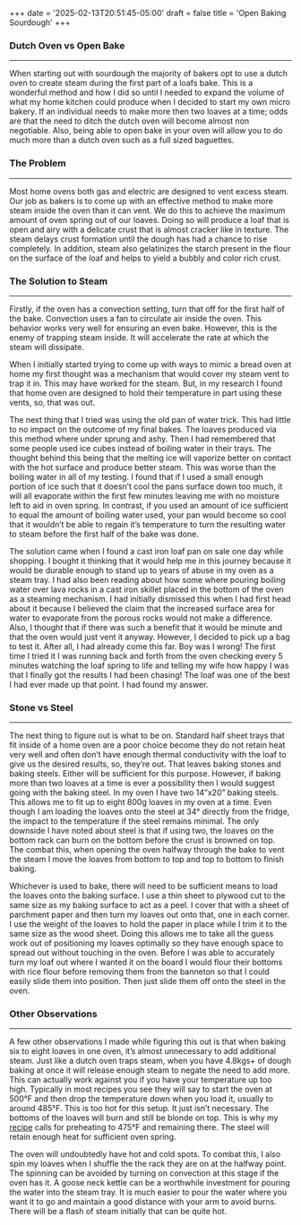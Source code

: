 +++
date = '2025-02-13T20:51:45-05:00'
draft = false
title = 'Open Baking Sourdough'
+++

### Dutch Oven vs Open Bake
---
When starting out with sourdough the majority of bakers opt to use a dutch oven to create steam during the first part of a loafs bake. This is a wonderful method and how I did so until I needed to expand the volume of what my home kitchen could produce when I decided to start my own micro bakery. If an individual needs to make more then two loaves at a time; odds are that the need to ditch the dutch oven will become almost non negotiable. Also, being able to open bake in your oven will allow you to do much more than a dutch oven such as a full sized baguettes.

### The Problem
---
Most home ovens both gas and electric are designed to vent excess steam. Our job as bakers is to come up with an effective method to make more steam inside the oven than it can vent. We do this to achieve the maximum amount of oven spring out of our loaves. Doing so will produce a loaf that is open and airy with a delicate crust that is almost cracker like in texture. The steam delays crust formation until the dough has had a chance to rise completely. In addition, steam also gelatinizes the starch present in the flour on the surface of the loaf and helps to yield a bubbly and color rich crust.

### The Solution to Steam
---
Firstly, if the oven has a convection setting, turn that off for the first half of the bake. Convection uses a fan to circulate air inside the oven. This behavior works very well for ensuring an even bake. However, this is the enemy of trapping steam inside. It will accelerate the rate at which the steam will dissipate.

When I initially started trying to come up with ways to mimic a bread oven at home my first thought was a mechanism that would cover my steam vent to trap it in. This may have worked for the steam. But, in my research I found that home oven are designed to hold their temperature in part using these vents, so, that was out.

The next thing that I tried was using the old pan of water trick. This had little to no impact on the outcome of my final bakes. The loaves produced via this method where under sprung and ashy. Then I had remembered that some people used ice cubes instead of boiling water in their trays. The thought behind this being that the melting ice will vaporize better on contact with the hot surface and produce better steam. This was worse than the boiling water in all of my testing. I found that if I used a small enough portion of ice such that it doesn’t cool the pans surface down too much, it will all evaporate within the first few minutes leaving me with no moisture left to aid in oven spring. In contrast, if you used an amount of ice sufficient to equal the amount of boiling water used, your pan would become so cool that it wouldn’t be able to regain it’s temperature to turn the resulting water to steam before the first half of the bake was done.

The solution came when I found a cast iron loaf pan on sale one day while shopping. I bought it thinking that it would help me in this journey because it would be durable enough to stand up to years of abuse in my oven as a steam tray. I had also been reading about how some where pouring boiling water over lava rocks in a cast iron skillet placed in the bottom of the oven as a steaming mechanism. I had initially dismissed this when I had first head about it because I believed the claim that the increased surface area for water to evaporate from the porous rocks would not make a difference. Also, I thought that if there was such a benefit that it would be minute and that the oven would just vent it anyway. However, I decided to pick up a bag to test it. After all, I had already come this far. Boy was I wrong! The first time I tried it I was running back and forth from the oven checking every 5 minutes watching the loaf spring to life and telling my wife how happy I was that I finally got the results I had been chasing! The loaf was one of the best I had ever made up that point. I had found my answer.

### Stone vs Steel
---
The next thing to figure out is what to be on. Standard half sheet trays that fit inside of a home oven are a poor choice become they do not retain heat very well and often don’t have enough thermal conductivity with the loaf to give us the desired results, so, they’re out. That leaves baking stones and baking steels. Either will be sufficient for this purpose. However, if baking more than two loaves at a time is ever a possibility then I would suggest going with the baking steel. In my oven I have two 14”x20” baking steels. This allows me to fit up to eight 800g loaves in my oven at a time. Even though I am loading the loaves onto the steel at 34° directly from the fridge, the impact to the temperature if the steel remains minimal. The only downside I have noted about steel is that if using two, the loaves on the bottom rack can burn on the bottom before the crust is browned on top. The combat this, when opening the oven halfway through the bake to vent the steam I move the loaves from bottom to top and top to bottom to finish baking.

Whichever is used to bake, there will need to be sufficient means to load the loaves onto the baking surface. I use a thin sheet to plywood cut to the same size as my baking surface to act as a peel. I cover that with a sheet of parchment paper and then turn my loaves out onto that, one in each corner. I use the weight of the loaves to hold the paper in place while I trim it to the same size as the wood sheet. Doing this allows me to take all the guess work out of positioning my loaves optimally so they have enough space to spread out without touching in the oven. Before I was able to accurately turn my loaf out where I wanted it on the board I would flour their bottoms with rice flour before removing them from the banneton so that I could easily slide them into position. Then just slide them off onto the steel in the oven.

### Other Observations
---
A few other observations I made while figuring this out is that when baking six to eight loaves in one oven, it’s almost unnecessary to add additional steam. Just like a dutch oven traps steam, when you have 4.8kgs+ of dough baking at once it will release enough steam to negate the need to add more. This can actually work against you if you have your temperature up too high. Typically in most recipes you see they will say to start the oven at 500°F and then drop the temperature down when you load it, usually to around 485°F. This is too hot for this setup. It just isn’t necessary. The bottoms of the loaves will burn and still be blonde on top. This is why my [recipe](/posts/sourdough-batard-recipe) calls for preheating to 475°F and remaining there. The steel will retain enough heat for sufficient oven spring.
  
The oven will undoubtedly have hot and cold spots. To combat this, I also spin my loaves when I shuffle the the rack they are on at the halfway point. The spinning can be avoided by turning on convection at this stage if the oven has it. A goose neck kettle can be a worthwhile investment for pouring the water into the steam tray. It is much easier to pour the water where you want it to go and maintain a good distance with your arm to avoid burns. There will be a flash of steam initially that can be quite hot. 